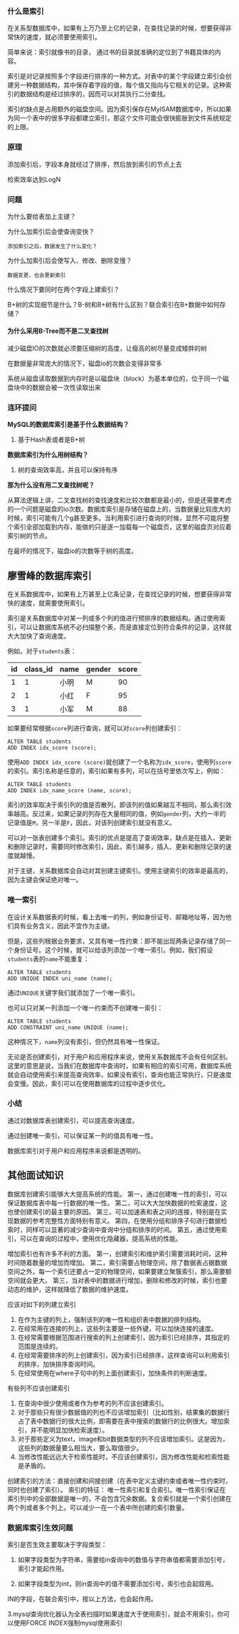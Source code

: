 
### 什么是索引

在关系型数据库中，如果有上万乃至上亿的记录，在查找记录的时候，想要获得非常快的速度，就必须要使用索引。

简单来说：索引就像书的目录， 通过书的目录就准确的定位到了书籍具体的内容。

索引是对记录按照多个字段进行排序的一种方式。对表中的某个字段建立索引会创建另一种数据结构，其中保存着字段的值，每个值又指向与它相关的记录。这种索引的数据结构是经过排序的，因而可以对其执行二分查找。

索引的缺点是占用额外的磁盘空间。因为索引保存在MyISAM数据库中，所以如果为同一个表中的很多字段都建立索引，那这个文件可能会很快膨胀到文件系统规定的上限。



### 原理

添加索引后，字段本身就经过了排序，然后放到索引的节点上去

检索效率达到LogN

### 问题

为什么要给表加上主键？

为什么加索引后会使查询变快？

    添加索引之后，数据发生了什么变化？

为什么加索引后会使写入、修改、删除变慢？

    数据变更，也会更新索引

什么情况下要同时在两个字段上建索引？


B+树的实现细节是什么？B-树和B+树有什么区别？联合索引在B+数据中如何存储？


#### 为什么采用B-Tree而不是二叉查找树

减少磁盘IO的次数就必须要压缩树的高度，让瘦高的树尽量变成矮胖的树

在数据量非常庞大的情况下，磁盘io的次数会变得非常多

系统从磁盘读取数据到内存时是以磁盘块（block）为基本单位的，位于同一个磁盘块中的数据会被一次性读取出来

### 连环提问

**MySQL的数据库索引是基于什么数据结构？**

1. 基于Hash表或者是B+树

**数据库索引为什么用树结构？**

1. 树的查询效率高，并且可以保持有序

**那为什么没有用二叉查找树呢？**

从算法逻辑上讲，二叉查找树的查找速度和比较次数都是最小的，但是还需要考虑的一个问题是磁盘的io次数。数据库索引是存储在磁盘上的，当数据量比较庞大的时候，索引可能有几个g甚至更多。当利用索引进行查询的时候，显然不可能将整个索引全部加载到内存，能做的只是逐一加载每一个磁盘页，这里的磁盘页对应着索引树的节点。


在最坏的情况下，磁盘io的次数等于树的高度。



## 廖雪峰的数据库索引

在关系数据库中，如果有上万甚至上亿条记录，在查找记录的时候，想要获得非常快的速度，就需要使用索引。

索引是关系数据库中对某一列或多个列的值进行预排序的数据结构。通过使用索引，可以让数据库系统不必扫描整个表，而是直接定位到符合条件的记录，这样就大大加快了查询速度。

例如，对于`students`表：

| id   | class_id | name | gender | score |
| :--- | :------- | :--- | :----- | :---- |
| 1    | 1        | 小明 | M      | 90    |
| 2    | 1        | 小红 | F      | 95    |
| 3    | 1        | 小军 | M      | 88    |

如果要经常根据`score`列进行查询，就可以对`score`列创建索引：

```mysql
ALTER TABLE students
ADD INDEX idx_score (score);
```

使用`ADD INDEX idx_score (score)`就创建了一个名称为`idx_score`，使用列`score`的索引。索引名称是任意的，索引如果有多列，可以在括号里依次写上，例如：

```mysql
ALTER TABLE students
ADD INDEX idx_name_score (name, score);
```

索引的效率取决于索引列的值是否散列，即该列的值如果越互不相同，那么索引效率越高。反过来，如果记录的列存在大量相同的值，例如`gender`列，大约一半的记录值是`M`，另一半是`F`，因此，对该列创建索引就没有意义。

可以对一张表创建多个索引。索引的优点是提高了查询效率，缺点是在插入、更新和删除记录时，需要同时修改索引，因此，索引越多，插入、更新和删除记录的速度就越慢。

对于主键，关系数据库会自动对其创建主键索引。使用主键索引的效率是最高的，因为主键会保证绝对唯一。

### 唯一索引

在设计关系数据表的时候，看上去唯一的列，例如身份证号、邮箱地址等，因为他们具有业务含义，因此不宜作为主键。

但是，这些列根据业务要求，又具有唯一性约束：即不能出现两条记录存储了同一个身份证号。这个时候，就可以给该列添加一个唯一索引。例如，我们假设`students`表的`name`不能重复：

```mysql
ALTER TABLE students
ADD UNIQUE INDEX uni_name (name);
```

通过`UNIQUE`关键字我们就添加了一个唯一索引。

也可以只对某一列添加一个唯一约束而不创建唯一索引：

```mysql
ALTER TABLE students
ADD CONSTRAINT uni_name UNIQUE (name);
```

这种情况下，`name`列没有索引，但仍然具有唯一性保证。

无论是否创建索引，对于用户和应用程序来说，使用关系数据库不会有任何区别。这里的意思是说，当我们在数据库中查询时，如果有相应的索引可用，数据库系统就会自动使用索引来提高查询效率，如果没有索引，查询也能正常执行，只是速度会变慢。因此，索引可以在使用数据库的过程中逐步优化。

### 小结

通过对数据库表创建索引，可以提高查询速度。

通过创建唯一索引，可以保证某一列的值具有唯一性。

数据库索引对于用户和应用程序来说都是透明的。

## 其他面试知识

数据库创建索引能够大大提高系统的性能。
第一，通过创建唯一性的索引，可以保证数据库表中每一行数据的唯一性。
第二，可以大大加快数据的检索速度，这也使创建索引的最主要的原因。
第三，可以加速表和表之间的连接，特别是在实现数据的参考完整性方面特别有意义。
第四，在使用分组和排序子句进行数据检索时，同样可以显著的减少查询中查询中分组和排序的时间。
第五，通过使用索引，可以在查询的过程中，使用优化隐藏器，提高系统的性能。

增加索引也有许多不利的方面。
第一，创建索引和维护索引需要消耗时间，这种时间随着数量的增加而增加。
第二，索引需要占物理空间，除了数据表占据数据空间之外，每一个索引还要占一定的物理空间，如果要建立聚簇索引，那么需要额空间就会更大。
第三，当对表中的数据进行增加，删除和修改的时候，索引也要动态的维护，这样就降低了数据的维护速度。

应该对如下的列建立索引

1. 在作为主键的列上，强制该列的唯一性和组织表中数据的排列结构。
2. 在经常用在连接的列上，这些列主要是一些外键，可以加快连接的速度。
3. 在经常需要根据范围进行搜索的列上创建索引，因为索引已经排序，其指定的范围是连续的。
4. 在经常需要排序的列上创建索引，因为索引已经排序，这样查询可以利用索引的排序，加快排序查询时间。
5. 在经常使用在where子句中的列上面创建索引，加快条件的判断速度。

有些列不应该创建索引

1. 在查询中很少使用或者作为参考的列不应该创建索引。
2. 对于那些只有很少数据值的列也不应该增加索引（比如性别，结果集的数据行占了表中数据行的很大比例，即需要在表中搜索的数据行的比例很大。增加索引，并不能明显加快检索速度）。
3. 对于那些定义为text，image和bit数据类型的列不应该增加索引。这是因为，这些列的数据量要么相当大，要么取值很少。
4. 当修改性能远远大于检索性能时，不应该创建索引，因为修改性能和检索性能是矛盾的。

创建索引的方法：直接创建和间接创建（在表中定义主键约束或者唯一性约束时，同时也创建了索引）。
索引的特征：
唯一性索引和复合索引。唯一性索引保证在索引列中的全部数据是唯一的，不会包含冗余数据。复合索引就是一个索引创建在两个列或者多个列上。可以减少一在一个表中所创建的索引数量。



### 数据库索引生效问题

索引是否生效主要取决于字段类型：

1. 如果字段类型为字符串，需要给in查询中的数值与字符串值都需要添加引号，索引才能起作用。

2. 如果字段类型为int，则in查询中的值不需要添加引号，索引也会起叙用。

IN的字段，在联合索引中，按以上方法，也会起作用。

3.mysql查询优化器认为全表扫描时如果速度大于使用索引，就会不用索引，你可以使用FORCE INDEX强制mysql使用索引